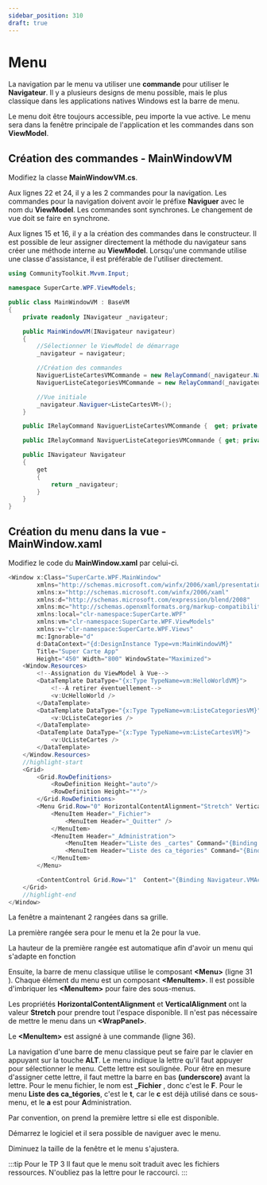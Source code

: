 ```yaml
---
sidebar_position: 310
draft: true
---
```


# Menu

La navigation par le menu va utiliser une **commande** pour utiliser le **Navigateur**. Il y a plusieurs designs de menu possible, mais le plus classique dans les applications natives Windows est la barre de menu.

Le menu doit être toujours accessible, peu importe la vue active. Le menu sera dans la fenêtre principale de l'application et les commandes dans son **ViewModel**.

## Création des commandes - MainWindowVM

Modifiez la classe **MainWindowVM.cs**.

Aux lignes 22 et 24, il y a les 2 commandes pour la navigation. Les commandes pour la navigation doivent avoir le préfixe **Naviguer** avec le nom du **ViewModel**. Les commandes sont synchrones. Le changement de vue doit se faire en synchrone.

Aux lignes 15 et 16, il y a la création des commandes dans le constructeur. Il est possible de leur assigner directement la méthode du navigateur sans créer une méthode interne au **ViewModel**. Lorsqu'une commande utilise une classe d'assistance, il est préférable de l'utiliser directement.

```csharp showLineNumbers
using CommunityToolkit.Mvvm.Input;

namespace SuperCarte.WPF.ViewModels;

public class MainWindowVM : BaseVM
{
    private readonly INavigateur _navigateur;

    public MainWindowVM(INavigateur navigateur)
	{   
        //Sélectionner le ViewModel de démarrage        
        _navigateur = navigateur;

        //Création des commandes
        NaviguerListeCartesVMCommande = new RelayCommand(_navigateur.Naviguer<ListeCartesVM>);
        NaviguerListeCategoriesVMCommande = new RelayCommand(_navigateur.Naviguer<ListeCategoriesVM>);

        //Vue initiale
        _navigateur.Naviguer<ListeCartesVM>();
    }

    public IRelayCommand NaviguerListeCartesVMCommande {  get; private set; }

    public IRelayCommand NaviguerListeCategoriesVMCommande { get; private set; }

    public INavigateur Navigateur
    { 
        get
        {
            return _navigateur;
        }
    }   
}
```

## Création du menu dans la vue - MainWindow.xaml

Modifiez le code du  **MainWindow.xaml** par celui-ci.

```csharp showLineNumbers
<Window x:Class="SuperCarte.WPF.MainWindow"
        xmlns="http://schemas.microsoft.com/winfx/2006/xaml/presentation"
        xmlns:x="http://schemas.microsoft.com/winfx/2006/xaml"
        xmlns:d="http://schemas.microsoft.com/expression/blend/2008"
        xmlns:mc="http://schemas.openxmlformats.org/markup-compatibility/2006"
        xmlns:local="clr-namespace:SuperCarte.WPF"  
        xmlns:vm="clr-namespace:SuperCarte.WPF.ViewModels"
        xmlns:v="clr-namespace:SuperCarte.WPF.Views"                
        mc:Ignorable="d"         
        d:DataContext="{d:DesignInstance Type=vm:MainWindowVM}"
        Title="Super Carte App" 
        Height="450" Width="800" WindowState="Maximized">
    <Window.Resources>
        <!--Assignation du ViewModel à Vue-->
        <DataTemplate DataType="{x:Type TypeName=vm:HelloWorldVM}">
            <!--À retirer éventuellement-->
            <v:UcHelloWorld />
        </DataTemplate>
        <DataTemplate DataType="{x:Type TypeName=vm:ListeCategoriesVM}">
            <v:UcListeCategories />
        </DataTemplate>
        <DataTemplate DataType="{x:Type TypeName=vm:ListeCartesVM}">
            <v:UcListeCartes />
        </DataTemplate>
    </Window.Resources>
	//highlight-start
    <Grid>
        <Grid.RowDefinitions>
            <RowDefinition Height="auto"/>
            <RowDefinition Height="*"/>
        </Grid.RowDefinitions>
        <Menu Grid.Row="0" HorizontalContentAlignment="Stretch" VerticalAlignment="Stretch">
            <MenuItem Header="_Fichier">
                <MenuItem Header="_Quitter" />
            </MenuItem>
            <MenuItem Header="_Administration">
                <MenuItem Header="Liste des _cartes" Command="{Binding NaviguerListeCartesVMCommande}"/>
                <MenuItem Header="Liste des ca_tégories" Command="{Binding NaviguerListeCategoriesVMCommande}"/>
            </MenuItem>            
        </Menu>

        <ContentControl Grid.Row="1"  Content="{Binding Navigateur.VMActif}" />                
    </Grid>
	//highlight-end
</Window>
```

La fenêtre a maintenant 2 rangées dans sa grille.

La première rangée sera pour le menu et la 2e pour la vue.

La hauteur de la première rangée est automatique afin d'avoir un menu qui s'adapte en fonction 

Ensuite, la barre de menu classique utilise le composant **\<Menu>** (ligne 31 ). Chaque élément du menu est un composant **\<MenuItem>**. Il est possible d'imbriquer les **\<MenuItem>** pour faire des sous-menus.

Les propriétés **HorizontalContentAlignment** et **VerticalAlignment** ont la valeur **Stretch** pour prendre tout l'espace disponible. Il n'est pas nécessaire de mettre le menu dans un **\<WrapPanel>**.

Le **\<MenuItem>** est assigné à une commande (ligne 36).

La navigation d'une barre de menu classique peut se faire par le clavier en appuyant sur la touche **ALT**. Le menu indique la lettre qu'il faut appuyer pour sélectionner le menu. Cette lettre est soulignée. Pour être en mesure d'assigner cette lettre, il faut mettre la barre en bas **(underscore)** avant la lettre. Pour le menu fichier, le nom est **_Fichier** , donc c'est le **F**. Pour le menu **Liste des ca_tégories**, c'est le **t**, car le **c**  est déjà utilisé dans ce sous-menu, et le **a** est pour **A**dministration.

Par convention, on prend la première lettre si elle est disponible.

Démarrez le logiciel et il sera possible de naviguer avec le menu.

Diminuez la taille de la fenêtre et le menu s'ajustera.

:::tip
Pour le TP 3
Il faut que le menu soit traduit avec les fichiers ressources. N'oubliez pas la lettre pour le raccourci.
:::
